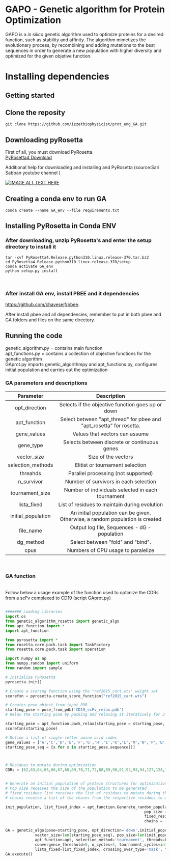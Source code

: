 # GAPO - Genetic algorithm for Protein Optimization
GAPO is a _in silico_ genetic algorithm used to optimize proteins for a desired function, such as stability and affinity. The algorithm mimetizes the evolutionary process, by recombining and adding mutations to the best sequences in order to generate a new population with higher diversity and optimized for the given objetive function. 
<br/>
# Installing dependencies

## Getting started

## Clone the reposity
```
git clone https://github.com/izzetbiophysicist/prot_eng_GA.git
```
## Downloading pyRosetta
First of all, you must download PyRosetta.
<br />
[PyRosetta4 Download](https://graylab.jhu.edu/download/PyRosetta4/archive/release/PyRosetta4.Release.python310.ubuntu/)

Additional help for downloading and installing and PyRosetta (source:Sari Sabban youtube channel )

[![IMAGE ALT TEXT HERE](https://img.youtube.com/vi/UEaFmUMEL9c/0.jpg)](https://www.youtube.com/watch?v=UEaFmUMEL9c)

## Creating a conda env to run GA
```
conda create --name GA_env --file requirements.txt
```
## Installing PyRosetta in Conda ENV
### After downloading, unzip PyRosetta's and enter the setup directory to install it
```
tar -xvf PyRosetta4.Release.python310.linux.release-370.tar.bz2
cd PyRosetta4.Release.python310.linux.release-370/setup
conda activate GA_env
python setup.py install
```
<br/>

### After install GA env, install PBEE and it dependencies

https://github.com/chavesejf/pbee.

After install pbee and all dependencies, remember to put in  both pbee and GA folders and files on the same directory.
<br/>


## Running the code

genetic_algorithm.py = contains main function
<br/>
apt_functions.py = contains a collection of objective functions for the genetic algorithm
<br/>
GAprot.py imports genetic_algorithmpy and apt_functions.py, configures initial population and carries out the optimization
<br/>
### GA parameters and descriptions
  
  | Parameter | Description  | 
  | :---:   | :---: |
  |opt_direction | Selects if the objective function goes up or down
  |apt_function | Select between "apt_thread" for pbee and "apt_rosetta" for rosetta.
  |gene_values | Values that vectors can assume
  |gene_type | Selects between discrete or continuous genes
  |vector_size | Size of the vectors
  |selection_methods | Elitist or tournament selection
  |threahds | Parallel processing (not supported)
  |n_survivor | Number of survivors in each selection
  |tournament_size | Number of individuals selected in each tournament
  |lista_fixed | List of residues to maintain during evolution
  |initial_population | An initial population can be given. Otherwise, a random population is created
  |file_name | Output log file, Sequences - dG - population
  |dg_method | Select between "fold" and "bind".
  |cpus | Numbers of CPU usage to paralelize

<br/>

### GA function
<br/>
Follow below a usage example of the function used to optimize the CDRs from a scFv complexed to CD19 (script GAprot.py)
<br/>

```python

####### Loading libraries
import os
from genetic_algorithm_rosetta import genetic_algo
from apt_function import *
import apt_function

from pyrosetta import *
from rosetta.core.pack.task import TaskFactory
from rosetta.core.pack.task import operation

import numpy as np
from numpy.random import uniform
from random import sample

# Initialize PyRosetta
pyrosetta.init()

# Create a scoring function using the "ref2015_cart.wts" weight set
scorefxn = pyrosetta.create_score_function("ref2015_cart.wts")

# Creates pose object from input PDB
starting_pose = pose_from_pdb('CD19_scFv_relax.pdb')
# Relax the starting pose by packing and relaxing it iteratively for 3 times

starting_pose = apt_function.pack_relax(starting_pose = starting_pose, scorefxn = scorefxn, times_to_relax = 3)
scorefxn(starting_pose)

# Define a list of single-letter amino acid codes
gene_values = ['A','C','D','E','F','G','H','I','K','L','M','N','P','Q','R','S','T','V','W','Y']
starting_pose_seq = [x for x in starting_pose.sequence()]



# Residues to mutate during optimization
CDRs = [62,63,64,65,66,67,68,69,70,71,72,88,89,90,91,92,93,94,127,128,129,130,131,132,133,134,135,186,187,188,189,190,191,192,212,213,214,215,216,257,258,259,260,261,262,263,264,265,266,267,268,269]# Chain identifier for the fixed residues


# Generate an initial population of protein structures for optimization and return the list of residues to maintain locked during the evolution
# Pop size receives the size of the population to be generated
# fixed_residues_list receives the list of residues to mutate during the evolution
# chains receive a list of the chains from the respective residues to mutate

init_population, list_fixed_index = apt_function.Generate_random_population(starting_pose = starting_pose, 
                                                             pop_size = 50,
                                                             fixed_residues_list = CDRs,
                                                             chains = ["C", "D"])

GA = genetic_algo(pose=starting_pose, opt_direction='down',initial_population = init_population, gene_values=gene_values, gene_type='discrete',
             vector_size=len(starting_pose_seq), pop_size=len(init_population), mutation_rate=0.025, segment_fluctuation=0,
             apt_function=apt, selection_method='tournament', threads=False,
             convergence_threshold=0, n_cycles=4, tournament_cycles=int(np.round(len(init_population)/4)), tournament_size=4, benchmark=False, 
             lista_fixed=list_fixed_index, crossing_over_type='mask', file_name="teste_1.txt", dg_method="bind",  cpus  = 5)
GA.execute()
```


